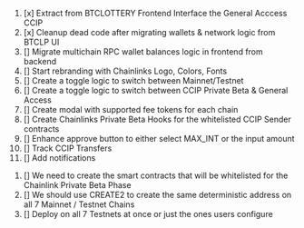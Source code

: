 <!-- CCIP FRONTEND UI -->
 1. [x] Extract from BTCLOTTERY Frontend Interface the General Acccess CCIP
 2. [x] Cleanup dead code after migrating wallets & network logic from BTCLP UI
 3. [] Migrate multichain RPC wallet balances logic in frontend from backend
 4. [] Start rebranding with Chainlinks Logo, Colors, Fonts
 5. [] Create a toggle logic to switch between Mainnet/Testnet
 6. [] Create a toggle logic to switch between CCIP Private Beta & General Access
 7. [] Create modal with supported fee tokens for each chain 
 8. [] Create Chainlinks Private Beta Hooks for the whitelisted CCIP Sender contracts 
 9. [] Enhance approve button to either select MAX_INT or the input amount
10. [] Track CCIP Transfers
11. [] Add notifications

<!-- SMART CONTRACTS -->
1. [] We need to create the smart contracts that will be whitelisted for the Chainlink Private Beta Phase
2. [] We should use CREATE2 to create the same deterministic address on all 7 Mainnet / Testnet Chains
3. [] Deploy on all 7 Testnets at once or just the ones users configure